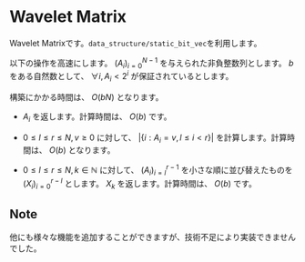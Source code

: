 # Wavelet Matrix

Wavelet Matrixです。`data_structure/static_bit_vec`を利用します。

以下の操作を高速にします。 $(A_i)_{i = 0}^{N - 1}$ を与えられた非負整数列とします。 $b$ をある自然数として、 $\forall i, A_i < 2^i$ が保証されているとします。

構築にかかる時間は、 $O(bN)$ となります。


- $A_i$ を返します。計算時間は、 $O(b)$ です。

- $0 \le l \le r \le N, v \ge 0$ に対して、 $| \{ i: A_i = v, l \le i \lt r \} |$ を計算します。計算時間は、 $O(b)$ となります。

- $0 \le l \le r \le N, k \in \mathbb{N}$ に対して、 $(A_i)_{i = l}^{r - 1}$ を小さな順に並び替えたものを $(X_i)_{i = 0}^{r - l}$ とします。 $X_k$ を返します。計算時間は、 $O(b)$ です。

## Note
他にも様々な機能を追加することができますが、技術不足により実装できませんでした。
